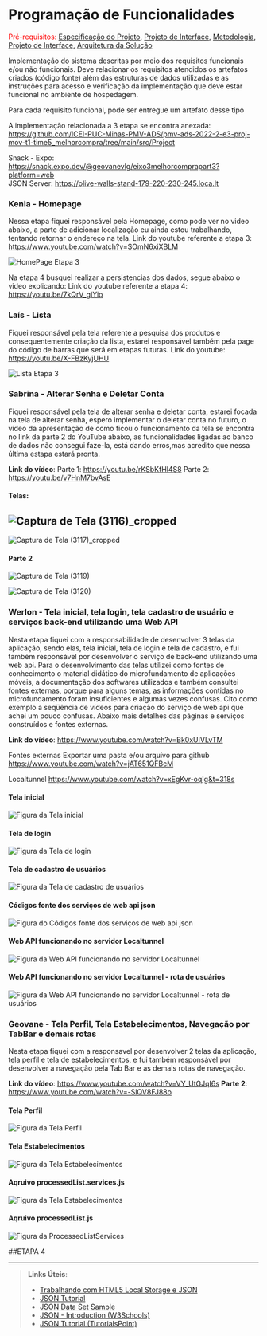# Programação de Funcionalidades

<span style="color:red">Pré-requisitos: <a href="2-Especificação do Projeto.md"> Especificação do Projeto</a></span>, <a href="3-Projeto de Interface.md"> Projeto de Interface</a>, <a href="4-Metodologia.md"> Metodologia</a>, <a href="3-Projeto de Interface.md"> Projeto de Interface</a>, <a href="5-Arquitetura da Solução.md"> Arquitetura da Solução</a>

Implementação do sistema descritas por meio dos requisitos funcionais e/ou não funcionais. Deve relacionar os requisitos atendidos os artefatos criados (código fonte) além das estruturas de dados utilizadas e as instruções para acesso e verificação da implementação que deve estar funcional no ambiente de hospedagem.

Para cada requisito funcional, pode ser entregue um artefato desse tipo

A implementação relacionada a 3 etapa se encontra anexada: <br />
https://github.com/ICEI-PUC-Minas-PMV-ADS/pmv-ads-2022-2-e3-proj-mov-t1-time5_melhorcompra/tree/main/src/Project

Snack - Expo: https://snack.expo.dev/@geovanevlg/eixo3melhorcomprapart3?platform=web <br />
JSON Server: https://olive-walls-stand-179-220-230-245.loca.lt

### Kenia - Homepage
Nessa etapa fiquei responsável pela Homepage, como pode ver no video abaixo, a parte de adicionar localização eu ainda estou trabalhando, tentando retornar o endereço na tela. Link do youtube referente a etapa 3: https://www.youtube.com/watch?v=SOmN6xiXBLM

![HomePage Etapa 3](img/HomePage.JPG)

Na etapa 4 busquei realizar a persistencias dos dados, segue abaixo o video explicando:
Link do youtube referente a etapa 4: https://youtu.be/7kQrV_gIYio

### Laís - Lista
Fiquei responsável pela tela referente a pesquisa dos produtos e consequentemente criação da lista, estarei responsável também pela page do código de barras que será em etapas futuras. Link do youtube: https://youtu.be/X-FBzKyjUHU

![Lista Etapa 3](https://user-images.githubusercontent.com/32153247/198909356-548e28dc-fabd-472c-82fe-b1af3c4b704f.jpeg)

### Sabrina - Alterar Senha e Deletar Conta
Fiquei responsável pela tela de alterar senha e deletar conta, estarei focada na tela de alterar senha, espero implementar o deletar conta no futuro, o vídeo da apresentação de como ficou o funcionamento da tela se encontra no link da parte 2 do YouTube abaixo, as funcionalidades ligadas ao banco de dados não consegui faze-la, está dando erros,mas acredito que nessa última estapa estará pronta.

**Link do vídeo**:
Parte 1: https://youtu.be/rKSbKfHl4S8      Parte 2: https://youtu.be/v7HnM7bvAsE

#### Telas:

![Captura de Tela (3116)_cropped](https://user-images.githubusercontent.com/91202959/198904358-68fa8787-129b-43eb-8c12-ff8b68ff5830.png)
-----------------
![Captura de Tela (3117)_cropped](https://user-images.githubusercontent.com/91202959/198904371-24ee6eb1-8a9a-429c-9be2-af92ed4969ae.png)

#### Parte 2

![Captura de Tela (3119)](https://user-images.githubusercontent.com/91202959/204164329-bd09921a-759c-490b-a245-03e53bb08193.png)

![Captura de Tela (3120)](https://user-images.githubusercontent.com/91202959/204164347-80c0112e-37ff-4f36-8cdd-dcac623fc5eb.png)


### Werlon - Tela inicial, tela login, tela cadastro de usuário e serviços back-end utilizando uma Web API
Nesta etapa fiquei com a responsabilidade de desenvolver 3 telas da aplicação, sendo elas, tela inicial, tela de login e tela de cadastro,  e fui também responsável por desenvolver o serviço de back-end utilizando uma web api. Para o desenvolvimento das telas utilizei como fontes de conhecimento o material didático do microfundamento de aplicações móveis, a documentação dos softwares utilizados e também consultei fontes externas, porque para alguns temas, as informações contidas no microfundamento foram insuficientes e algumas vezes confusas. Cito como exemplo a seqüência de vídeos para criação do serviço de web api que achei um pouco confusas. Abaixo mais detalhes das páginas e serviços construídos e fontes externas.

**Link do vídeo**:
https://www.youtube.com/watch?v=Bk0xUIVLvTM

Fontes externas
Exportar uma pasta e/ou arquivo para github
https://www.youtube.com/watch?v=jAT651QFBcM

Localtunnel
https://www.youtube.com/watch?v=xEgKvr-oqIg&t=318s

#### Tela inicial
<img src="img/tela-inicial_melhor-compra.png" alt="Figura da Tela inicial">

#### Tela de login
<img src="img/tela-login_melhor-compra.png" alt="Figura da Tela de login">

#### Tela de cadastro de usuários
<img src="img/tela-cadastro_melhor-compra.png" alt="Figura da Tela de cadastro de usuários">

#### Códigos fonte dos serviços de web api json
<img src="img/codigos-servicos-webapi-json.png" alt="Figura do Códigos fonte dos serviços de web api json">

#### Web API funcionando no servidor Localtunnel
<img src="img/localtunnel1.png" alt="Figura da Web API funcionando no servidor Localtunnel">

#### Web API funcionando no servidor Localtunnel - rota de usuários
<img src="img/localtunnel_user.png" alt="Figura da Web API funcionando no servidor Localtunnel - rota de usuários">


### Geovane - Tela Perfil, Tela Estabelecimentos, Navegação por TabBar e demais rotas
Nesta etapa fiquei com a responsavel por desenvolver 2 telas da aplicação, tela perfil e tela de estabelecimentos, e fui também responsável por desenvolver a navegação pela Tab Bar e as demais rotas de navegação.

**Link do vídeo**:
https://www.youtube.com/watch?v=VY_UtGJqI6s
**Parte 2**:
https://www.youtube.com/watch?v=-SlQV8FJ88o

#### Tela Perfil
<img src="img/PerfilTela.png" alt="Figura da Tela Perfil">

#### Tela Estabelecimentos
<img src="img/EstabelecimentosTela.png" alt="Figura da Tela Estabelecimentos">

#### Aqruivo processedList.services.js
<img src="img/TelaEstabelecimentosAtual.png" alt="Figura da Tela Estabelecimentos">

#### Aqruivo processedList.js
<img src="img/ProcessedListServices.png" alt="Figura da ProcessedListServices">


##ETAPA 4



-----
> **Links Úteis**:
>
> - [Trabalhando com HTML5 Local Storage e JSON](https://www.devmedia.com.br/trabalhando-com-html5-local-storage-e-json/29045)
> - [JSON Tutorial](https://www.w3resource.com/JSON)
> - [JSON Data Set Sample](https://opensource.adobe.com/Spry/samples/data_region/JSONDataSetSample.html)
> - [JSON - Introduction (W3Schools)](https://www.w3schools.com/js/js_json_intro.asp)
> - [JSON Tutorial (TutorialsPoint)](https://www.tutorialspoint.com/json/index.htm)
